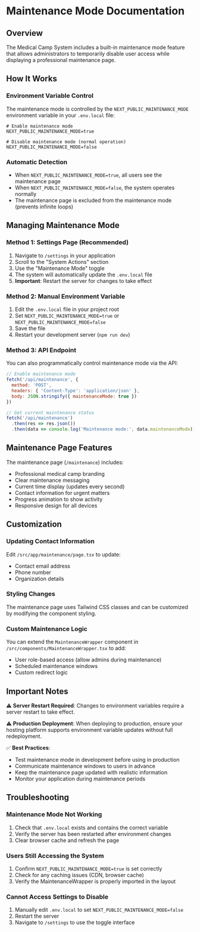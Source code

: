 # Maintenance Mode Documentation

## Overview
The Medical Camp System includes a built-in maintenance mode feature that allows administrators to temporarily disable user access while displaying a professional maintenance page.

## How It Works

### Environment Variable Control
The maintenance mode is controlled by the `NEXT_PUBLIC_MAINTENANCE_MODE` environment variable in your `.env.local` file:

```env
# Enable maintenance mode
NEXT_PUBLIC_MAINTENANCE_MODE=true

# Disable maintenance mode (normal operation)
NEXT_PUBLIC_MAINTENANCE_MODE=false
```

### Automatic Detection
- When `NEXT_PUBLIC_MAINTENANCE_MODE=true`, all users see the maintenance page
- When `NEXT_PUBLIC_MAINTENANCE_MODE=false`, the system operates normally
- The maintenance page is excluded from the maintenance mode (prevents infinite loops)

## Managing Maintenance Mode

### Method 1: Settings Page (Recommended)
1. Navigate to `/settings` in your application
2. Scroll to the "System Actions" section
3. Use the "Maintenance Mode" toggle
4. The system will automatically update the `.env.local` file
5. **Important**: Restart the server for changes to take effect

### Method 2: Manual Environment Variable
1. Edit the `.env.local` file in your project root
2. Set `NEXT_PUBLIC_MAINTENANCE_MODE=true` or `NEXT_PUBLIC_MAINTENANCE_MODE=false`
3. Save the file
4. Restart your development server (`npm run dev`)

### Method 3: API Endpoint
You can also programmatically control maintenance mode via the API:

```javascript
// Enable maintenance mode
fetch('/api/maintenance', {
  method: 'POST',
  headers: { 'Content-Type': 'application/json' },
  body: JSON.stringify({ maintenanceMode: true })
})

// Get current maintenance status
fetch('/api/maintenance')
  .then(res => res.json())
  .then(data => console.log('Maintenance mode:', data.maintenanceMode))
```

## Maintenance Page Features

The maintenance page (`/maintenance`) includes:
- Professional medical camp branding
- Clear maintenance messaging
- Current time display (updates every second)
- Contact information for urgent matters
- Progress animation to show activity
- Responsive design for all devices

## Customization

### Updating Contact Information
Edit `/src/app/maintenance/page.tsx` to update:
- Contact email address
- Phone number
- Organization details

### Styling Changes
The maintenance page uses Tailwind CSS classes and can be customized by modifying the component styling.

### Custom Maintenance Logic
You can extend the `MaintenanceWrapper` component in `/src/components/MaintenanceWrapper.tsx` to add:
- User role-based access (allow admins during maintenance)
- Scheduled maintenance windows
- Custom redirect logic

## Important Notes

⚠️ **Server Restart Required**: Changes to environment variables require a server restart to take effect.

⚠️ **Production Deployment**: When deploying to production, ensure your hosting platform supports environment variable updates without full redeployment.

✅ **Best Practices**:
- Test maintenance mode in development before using in production
- Communicate maintenance windows to users in advance
- Keep the maintenance page updated with realistic information
- Monitor your application during maintenance periods

## Troubleshooting

### Maintenance Mode Not Working
1. Check that `.env.local` exists and contains the correct variable
2. Verify the server has been restarted after environment changes
3. Clear browser cache and refresh the page

### Users Still Accessing the System
1. Confirm `NEXT_PUBLIC_MAINTENANCE_MODE=true` is set correctly
2. Check for any caching issues (CDN, browser cache)
3. Verify the MaintenanceWrapper is properly imported in the layout

### Cannot Access Settings to Disable
1. Manually edit `.env.local` to set `NEXT_PUBLIC_MAINTENANCE_MODE=false`
2. Restart the server
3. Navigate to `/settings` to use the toggle interface